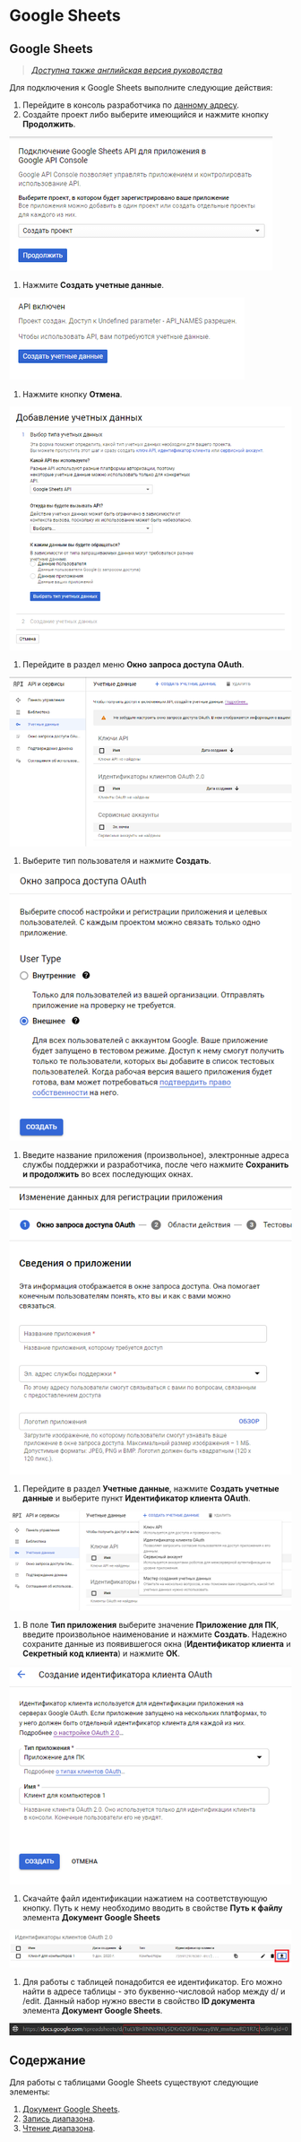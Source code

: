 # Google Sheets

## Google Sheets

> [_Доступна также английская версия руководства_](https://rondem.gitbook.io/primo-rpa-eng/g\_elements/gsheets)

Для подключения к Google Sheets выполните следующие действия:

1. Перейдите в консоль разработчика по [данному адресу](https://console.developers.google.com/flows/enableapi?apiid=sheets.googleapis.com).
2. Создайте проект либо выберите имеющийся и нажмите кнопку **Продолжить**.

![](../../../resources/activities/basic/gsheets/image-183.png)

1. Нажмите **Создать учетные данные**.

![](../../../resources/activities/basic/gsheets/image-112.png)

1. Нажмите кнопку **Отмена**.

![](../../../resources/activities/basic/gsheets/image-35.png)

1. Перейдите в раздел меню **Окно запроса доступа OAuth**.

![](../../../resources/activities/basic/gsheets/image-172.png)

1. Выберите тип пользователя и нажмите **Создать**.

![](../../../resources/activities/basic/gsheets/image-21.png)

1. Введите название приложения (произвольное), электронные адреса службы поддержки и разработчика, после чего нажмите **Сохранить и продолжить** во всех последующих окнах.

![](../../../resources/activities/basic/gsheets/image-17.png)

1. Перейдите в раздел **Учетные данные**, нажмите **Создать учетные данные** и выберите пункт **Идентификатор клиента OAuth**.

![](../../../resources/activities/basic/gsheets/image-228.png)

1. В поле **Тип приложения** выберите значение **Приложение для ПК**, введите произвольное наименование и нажмите **Создать**. Надежно сохраните данные из появившегося окна (**Идентификатор клиента** и **Секретный код клиента**) и нажмите **ОК**.

![](../../../resources/activities/basic/gsheets/image-152.png)

1. Скачайте файл идентификации нажатием на соответствующую кнопку. Путь к нему необходимо вводить в свойстве **Путь к файлу** элемента **Документ Google Sheets**

![](../../../resources/activities/basic/gsheets/image-118.png)

1. Для работы с таблицей понадобится ее идентификатор. Его можно найти в адресе таблицы - это буквенно-числовой набор между d/ и /edit. Данный набор нужно ввести в свойство **ID документа** элемента **Документ Google Sheets**.

![](../../../resources/activities/basic/gsheets/image-205.png)

## Содержание

Для работы с таблицами Google Sheets существуют следующие элементы:

1. [Документ Google Sheets](https://docs.primo-rpa.ru/primo-rpa/g\_elements/el\_basic/gsheets/el\_gsheets\_document).
2. [Запись диапазона](https://docs.primo-rpa.ru/primo-rpa/g\_elements/el\_basic/gsheets/el\_gsheets\_writerange).
3. [Чтение диапазона](https://docs.primo-rpa.ru/primo-rpa/g\_elements/el\_basic/gsheets/el\_gsheets\_readrange).
